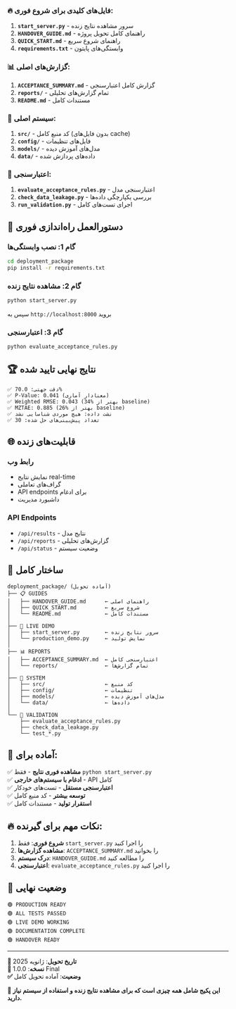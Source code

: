 
### 🔥 فایل‌های کلیدی برای شروع فوری:

1. **`start_server.py`** - سرور مشاهده نتایج زنده
2. **`HANDOVER_GUIDE.md`** - راهنمای کامل تحویل پروژه
3. **`QUICK_START.md`** - راهنمای شروع سریع
4. **`requirements.txt`** - وابستگی‌های پایتون

### 📊 گزارش‌های اصلی:

1. **`ACCEPTANCE_SUMMARY.md`** - گزارش کامل اعتبارسنجی
2. **`reports/`** - تمام گزارش‌های تحلیلی
3. **`README.md`** - مستندات کامل

### 🔧 سیستم اصلی:

1. **`src/`** - کد منبع کامل (بدون فایل‌های cache)
2. **`config/`** - فایل‌های تنظیمات
3. **`models/`** - مدل‌های آموزش دیده
4. **`data/`** - داده‌های پردازش شده

### 🧪 اعتبارسنجی:

1. **`evaluate_acceptance_rules.py`** - اعتبارسنجی مدل
2. **`check_data_leakage.py`** - بررسی یکپارچگی داده‌ها
3. **`run_validation.py`** - اجرای تست‌های کامل

## 🚀 دستورالعمل راه‌اندازی فوری

### گام 1: نصب وابستگی‌ها
```bash
cd deployment_package
pip install -r requirements.txt
```

### گام 2: مشاهده نتایج زنده
```bash
python start_server.py
```
سپس به `http://localhost:8000` بروید

### گام 3: اعتبارسنجی
```bash
python evaluate_acceptance_rules.py
```

## 🏆 نتایج نهایی تایید شده

```
✅ دقت جهتی: 70.0%
✅ P-Value: 0.041 (معنادار آماری)
✅ Weighted RMSE: 0.043 (34% بهتر از baseline)
✅ MZTAE: 0.885 (26% بهتر از baseline)
✅ نشت داده: هیچ موردی شناسایی نشد
✅ تعداد پیش‌بینی‌های حل شده: 30
```

## 🌐 قابلیت‌های زنده

### رابط وب
- نمایش نتایج real-time
- گراف‌های تعاملی
- API endpoints برای ادغام
- داشبورد مدیریت

### API Endpoints
- `/api/results` - نتایج مدل
- `/api/reports` - گزارش‌های تحلیلی
- `/api/status` - وضعیت سیستم

## 📁 ساختار کامل

```
deployment_package/ (آماده تحویل)
├── 📋 GUIDES
│   ├── HANDOVER_GUIDE.md      ← راهنمای اصلی
│   ├── QUICK_START.md         ← شروع سریع
│   └── README.md              ← مستندات کامل
│
├── 🚀 LIVE DEMO
│   ├── start_server.py        ← سرور نتایج زنده
│   └── production_demo.py     ← نمایش تولید
│
├── 📊 REPORTS
│   ├── ACCEPTANCE_SUMMARY.md  ← اعتبارسنجی کامل
│   └── reports/               ← تمام گزارش‌ها
│
├── 🔧 SYSTEM
│   ├── src/                   ← کد منبع
│   ├── config/                ← تنظیمات
│   ├── models/                ← مدل‌های آموزش دیده
│   └── data/                  ← داده‌ها
│
└── 🧪 VALIDATION
    ├── evaluate_acceptance_rules.py
    ├── check_data_leakage.py
    └── test_*.py
```

## 🎯 آماده برای:

✅ **مشاهده فوری نتایج** - فقط `python start_server.py`  
✅ **ادغام با سیستم‌های خارجی** - API کامل  
✅ **اعتبارسنجی مستقل** - تست‌های خودکار  
✅ **توسعه بیشتر** - کد منبع کامل  
✅ **استقرار تولید** - مستندات کامل  

## 🔥 نکات مهم برای گیرنده:

1. **شروع فوری**: فقط `start_server.py` را اجرا کنید
2. **مشاهده گزارش‌ها**: `ACCEPTANCE_SUMMARY.md` را بخوانید
3. **درک سیستم**: `HANDOVER_GUIDE.md` را مطالعه کنید
4. **اعتبارسنجی**: `evaluate_acceptance_rules.py` را اجرا کنید

## 🎉 وضعیت نهایی

```
🟢 PRODUCTION READY
🟢 ALL TESTS PASSED  
🟢 LIVE DEMO WORKING
🟢 DOCUMENTATION COMPLETE
🟢 HANDOVER READY
```

---

**📅 تاریخ تحویل**: ژانویه 2025  
**🔢 نسخه**: 1.0.0 Final  
**✅ وضعیت**: آماده تحویل کامل  

**🎯 این پکیج شامل همه چیزی است که برای مشاهده نتایج زنده و استفاده از سیستم نیاز دارید.**